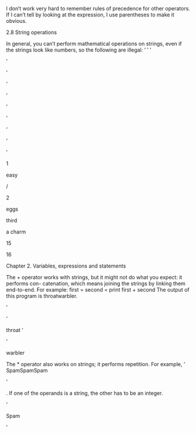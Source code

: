 I don’t work very hard to remember rules of precedence for other operators. If I can’t tell by looking at the expression, I use parentheses to make it obvious.

2.8 String operations

In general, you can’t perform mathematical operations on strings, even if the strings look like numbers, so the following are illegal: ’ ’ ’

’

’

’

’

’

’

’

’

’

1



easy

/

2

eggs



third

a charm

15

16

Chapter 2. Variables, expressions and statements

The + operator works with strings, but it might not do what you expect: it performs con- catenation, which means joining the strings by linking them end-to-end. For example: first = second = print first + second The output of this program is throatwarbler.

’

’

throat ’

’

warbler

The * operator also works on strings; it performs repetition. For example, ’ SpamSpamSpam

’

. If one of the operands is a string, the other has to be an integer.

’

Spam

’